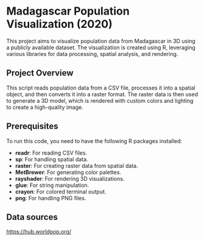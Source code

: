 # Madagascar Population Visualization (2020)

This project aims to visualize population data from Madagascar in 3D using a publicly available dataset. The visualization is created using R, leveraging various libraries for data processing, spatial analysis, and rendering.

## Project Overview

This script reads population data from a CSV file, processes it into a spatial object, and then converts it into a raster format. The raster data is then used to generate a 3D model, which is rendered with custom colors and lighting to create a high-quality image.

## Prerequisites

To run this code, you need to have the following R packages installed:

- **readr**: For reading CSV files.
- **sp**: For handling spatial data.
- **raster**: For creating raster data from spatial data.
- **MetBrewer**: For generating color palettes.
- **rayshader**: For rendering 3D visualizations.
- **glue**: For string manipulation.
- **crayon**: For colored terminal output.
- **png**: For handling PNG files.

## Data sources
https://hub.worldpop.org/
